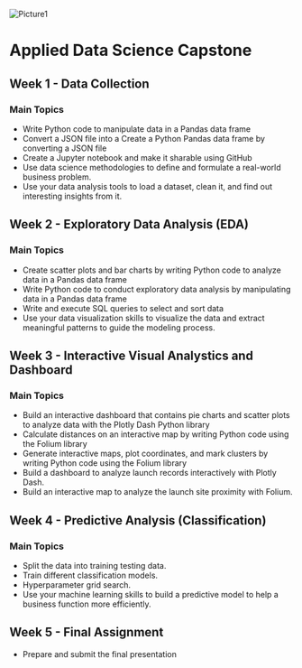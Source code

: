 ![Picture1](https://user-images.githubusercontent.com/40517814/209198773-8f13a831-381d-44d0-b478-fb9bbfa92752.jpg)


# Applied Data Science Capstone
## Week 1 - Data Collection
### Main Topics
* Write Python code to manipulate data in a Pandas data frame
* Convert a JSON file into a Create a Python Pandas data frame by converting a JSON file
* Create a Jupyter notebook and make it sharable using GitHub
* Use data science methodologies to define and formulate a real-world business problem.
* Use your data analysis tools to load a dataset, clean it, and find out interesting insights from it.


## Week 2 - Exploratory Data Analysis (EDA)
### Main Topics
* Create scatter plots and bar charts by writing Python code to analyze data in a Pandas data frame
* Write Python code to conduct exploratory data analysis by manipulating data in a Pandas data frame
* Write and execute SQL queries to select and sort data
* Use your data visualization skills to visualize the data and extract meaningful patterns to guide the modeling process.

## Week 3 - Interactive Visual Analystics and Dashboard
### Main Topics
* Build an interactive dashboard that contains pie charts and scatter plots to analyze data with the Plotly Dash Python library
* Calculate distances on an interactive map by writing Python code using the Folium library
* Generate interactive maps, plot coordinates, and mark clusters by writing Python code using the Folium library
* Build a dashboard to analyze launch records interactively with Plotly Dash.
* Build an interactive map to analyze the launch site proximity with Folium.


## Week 4 - Predictive Analysis (Classification)
### Main Topics
* Split the data into training testing data.
* Train different classification models.
* Hyperparameter grid search.
* Use your machine learning skills to build a predictive model to help a business function more efficiently.

## Week 5 - Final Assignment
* Prepare and submit the final presentation
